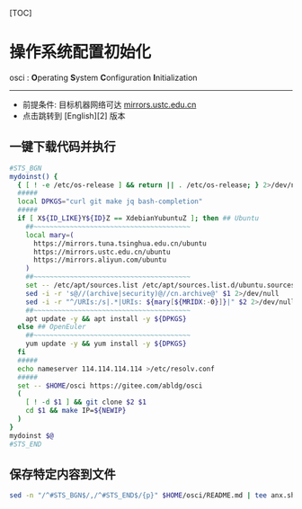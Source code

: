 [TOC]

[1]: https://mirrors.ustc.edu.cn/ubuntu
[1]: README.md

# 操作系统配置初始化

osci : **O**perating **S**ystem **C**onfiguration **I**nitialization

----

- 前提条件: 目标机器网络可达 [mirrors.ustc.edu.cn][1]
- 点击跳转到 [English][2] 版本



## 一键下载代码并执行

```bash
#STS_BGN
mydoinst() {
  { [ ! -e /etc/os-release ] && return || . /etc/os-release; } 2>/dev/null
  #####
  local DPKGS="curl git make jq bash-completion"
  #####
  if [ X${ID_LIKE}Y${ID}Z == XdebianYubuntuZ ]; then ## Ubuntu
    ##~~~~~~~~~~~~~~~~~~~~~~~~~~~~~~~~~~~~~~~
    local mary=(
      https://mirrors.tuna.tsinghua.edu.cn/ubuntu
      https://mirrors.ustc.edu.cn/ubuntu
      https://mirrors.aliyun.com/ubuntu
    )
    ##~~~~~~~~~~~~~~~~~~~~~~~~~~~~~~~~~~~~~~~
    set -- /etc/apt/sources.list /etc/apt/sources.list.d/ubuntu.sources
    sed -i -r 's@//(archive|security)@//cn.archive@' $1 2>/dev/null
    sed -i -r "^/URIs:/s|.*|URIs: ${mary[${MRIDX:-0}]}|" $2 2>/dev/null
    ##~~~~~~~~~~~~~~~~~~~~~~~~~~~~~~~~~~~~~~~
    apt update -y && apt install -y ${DPKGS}
  else ## OpenEuler
    ##~~~~~~~~~~~~~~~~~~~~~~~~~~~~~~~~~~~~~~~
    yum update -y && yum install -y ${DPKGS}
  fi
  #####
  echo nameserver 114.114.114.114 >/etc/resolv.conf
  #####
  set -- $HOME/osci https://gitee.com/abldg/osci
  (
    [ ! -d $1 ] && git clone $2 $1
    cd $1 && make IP=${NEWIP}
  )
}
mydoinst $@
#STS_END
```

## 保存特定内容到文件

```bash
sed -n "/^#STS_BGN$/,/^#STS_END$/{p}" $HOME/osci/README.md | tee anx.sh
```
